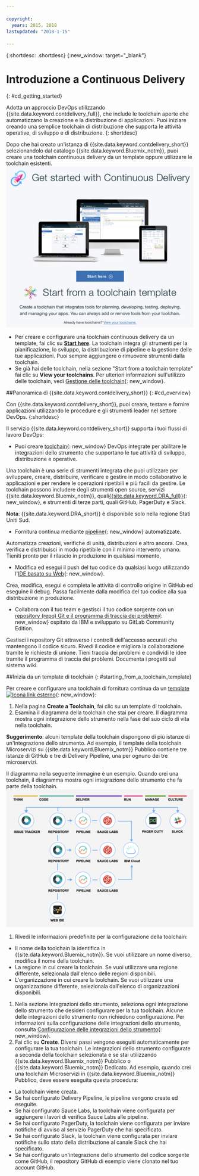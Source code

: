 ```yaml
---

copyright:
  years: 2015, 2018
lastupdated: "2018-1-15"

---
```


{:shortdesc: .shortdesc}
{:new_window: target="_blank"}

# Introduzione a Continuous Delivery
{: #cd_getting_started}

Adotta un approccio DevOps utilizzando {{site.data.keyword.contdelivery_full}}, che include le toolchain aperte che automatizzano la creazione e la distribuzione di applicazioni. Puoi iniziare creando una semplice toolchain di distribuzione che supporta le attività operative, di sviluppo e di distribuzione.
{: shortdesc}

Dopo che hai creato un'istanza di {{site.data.keyword.contdelivery_short}} selezionandolo dal catalogo {{site.data.keyword.Bluemix_notm}}, puoi creare una toolchain continuous delivery da un template oppure utilizzare le toolchain esistenti.
 ![Pagina di benvenuto di Continuous Delivery](images/cd_landing_page2.png)

* Per creare e configurare una toolchain continuous delivery da un template, fai clic su **[Start here](#starting_from_a_toolchain_template)**. La toolchain integra gli strumenti per la pianificazione, lo sviluppo, la distribuzione di pipeline e la gestione delle tue applicazioni. Puoi sempre aggiungere o rimuovere strumenti dalla toolchain.
* Se già hai delle toolchain, nella sezione "Start from a toolchain template" fai clic su **View your toolchains**. Per ulteriori informazioni sull'utilizzo delle toolchain, vedi [Gestione delle toolchain](/docs/services/ContinuousDelivery/toolchains_using.html){: new_window}.

##Panoramica di {{site.data.keyword.contdelivery_short}}
{: #cd_overview}

Con {{site.data.keyword.contdelivery_short}}, puoi creare, testare e fornire applicazioni utilizzando le procedure e gli strumenti leader nel settore DevOps.
{:shortdesc}

Il servizio {{site.data.keyword.contdelivery_short}} supporta i tuoi flussi di lavoro DevOps:

 * Puoi creare [toolchain](/docs/services/ContinuousDelivery/toolchains_about.html){: new_window} DevOps integrate per abilitare le integrazioni dello strumento che supportano le tue attività di sviluppo, distribuzione e operative.

  Una toolchain è una serie di strumenti integrata che puoi utilizzare per sviluppare, creare, distribuire, verificare e gestire in modo collaborativo le applicazioni e per rendere le operazioni ripetibili e più facili da gestire. Le toolchain possono includere degli strumenti open source, servizi {{site.data.keyword.Bluemix_notm}}, quali[{{site.data.keyword.DRA_full}}](/docs/services/ContinuousDelivery/di_working.html){: new_window}, e strumenti di terze parti, quali GitHub, PagerDuty e Slack. 
  
  **Nota**: {{site.data.keyword.DRA_short}} è disponibile solo nella regione Stati Uniti Sud.

 * Fornitura continua mediante [pipeline](/docs/services/ContinuousDelivery/pipeline_about.html){: new_window} automatizzate.

  Automatizza creazioni, verifiche di unità, distribuzioni e altro ancora. Crea, verifica e distribuisci in modo ripetibile con il minimo intervento umano. Tieniti pronto per il rilascio in produzione in qualsiasi momento,

 * Modifica ed esegui il push del tuo codice da qualsiasi luogo utilizzando l'[IDE basato su Web](/docs/services/ContinuousDelivery/web_ide.html){: new_window}.

  Crea, modifica, esegui e completa le attività di controllo origine in GitHub ed eseguine il debug. Passa facilmente dalla modifica del tuo codice alla sua distribuzione in produzione. 
  
 * Collabora con il tuo team e gestisci il tuo codice sorgente con un [repository (repo) Git e il programma di traccia dei problemi](/docs/services/ContinuousDelivery/git_working.html#git_working){: new_window} ospitato da IBM e sviluppato su GitLab Community Edition.

  Gestisci i repository Git attraverso i controlli dell'accesso accurati che mantengono il codice sicuro. Rivedi il codice e migliora la collaborazione tramite le richieste di unione. Tieni traccia dei problemi e condividi le idee tramite il programma di traccia dei problemi. Documenta i progetti sul sistema wiki.


##Inizia da un template di toolchain
{: #starting_from_a_toolchain_template}

Per creare e configurare una toolchain di fornitura continua da un [template ![Icona link esterno](../../icons/launch-glyph.svg "Icona link esterno")](https://console.bluemix.net/devops/create){: new_window}:

1. Nella pagina **Create a Toolchain**, fai clic su un template di toolchain.
1. Esamina il diagramma della toolchain che stai per creare. Il diagramma mostra ogni integrazione dello strumento nella fase del suo ciclo di vita nella toolchain.

 **Suggerimento**: alcuni template della toolchain dispongono di più istanze di un'integrazione dello strumento. Ad esempio, il template della toolchain Microservizi su {{site.data.keyword.Bluemix_notm}} Pubblico contiene tre istanze di GitHub e tre di Delivery Pipeline, una per ognuno dei tre microservizi.

 Il diagramma nella seguente immagine è un esempio. Quando crei una toolchain, il diagramma mostra ogni integrazione dello strumento che fa parte della toolchain.
 ![Diagramma_toolchain](images/toolchain_diagram2.png)
1. Rivedi le informazioni predefinite per la configurazione della toolchain:

 * Il nome della toolchain la identifica in {{site.data.keyword.Bluemix_notm}}. Se vuoi utilizzare un nome diverso, modifica il nome della toolchain.
 * La regione in cui creare la toolchain. Se vuoi utilizzare una regione differente, selezionala dall'elenco delle regioni disponibili.
 * L'organizzazione in cui creare la toolchain. Se vuoi utilizzare una organizzazione differente, selezionala dall'elenco di organizzazioni disponibili.
 
1. Nella sezione Integrazioni dello strumento, seleziona ogni integrazione dello strumento che desideri configurare per la tua toolchain. Alcune delle integrazioni dello strumento non richiedono configurazione. Per informazioni sulla configurazione delle integrazioni dello strumento, consulta [Configurazione delle integrazioni dello strumento](/docs/services/ContinuousDelivery/toolchains_integrations.html){: new_window}.
1. Fai clic su **Create**. Diversi passi vengono eseguiti automaticamente per configurare la tua toolchain. Le integrazioni dello strumento configurate a seconda della toolchain selezionata e se stai utilizzando {{site.data.keyword.Bluemix_notm}} Pubblico o {{site.data.keyword.Bluemix_notm}} Dedicato. Ad esempio, quando crei una toolchain Microservizi in {{site.data.keyword.Bluemix_notm}} Pubblico, deve essere eseguita questa procedura:

 * La toolchain viene creata.
 * Se hai configurato Delivery Pipeline, le pipeline vengono create ed eseguite.
 * Se hai configurato Sauce Labs, la toolchain viene configurata per aggiungere i lavori di verifica Sauce Labs alle pipeline.
 * Se hai configurato PagerDuty, la toolchain viene configurata per inviare notifiche di avviso al servizio PagerDuty che hai specificato.
 * Se hai configurato Slack, la toolchain viene configurata per inviare notifiche sullo stato della distribuzione al canale Slack che hai specificato.
 * Se hai configurato un'integrazione dello strumento del codice sorgente come GitHub, il repository GitHub di esempio viene clonato nel tuo account GitHub.
